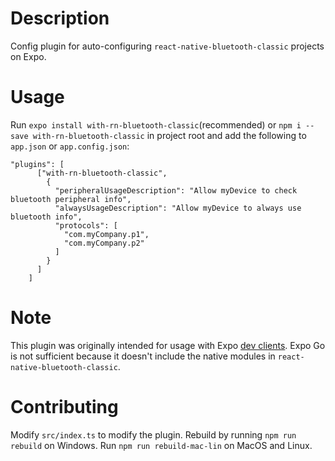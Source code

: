 # Description

Config plugin for auto-configuring `react-native-bluetooth-classic` projects on Expo.

# Usage

Run `expo install with-rn-bluetooth-classic`(recommended) or `npm i --save with-rn-bluetooth-classic` in project root and add the following to `app.json` or `app.config.json`:

```
"plugins": [
      ["with-rn-bluetooth-classic",
        {
          "peripheralUsageDescription": "Allow myDevice to check bluetooth peripheral info",
          "alwaysUsageDescription": "Allow myDevice to always use bluetooth info",
          "protocols": [
            "com.myCompany.p1",
            "com.myCompany.p2"
          ]
        }
      ]
    ]
```

# Note

This plugin was originally intended for usage with Expo [dev clients](https://docs.expo.dev/development/getting-started/). Expo Go is not sufficient because it doesn't include the native modules in `react-native-bluetooth-classic`. 

# Contributing

Modify `src/index.ts` to modify the plugin. Rebuild by running `npm run rebuild` on Windows. Run `npm run rebuild-mac-lin` on MacOS and Linux.
